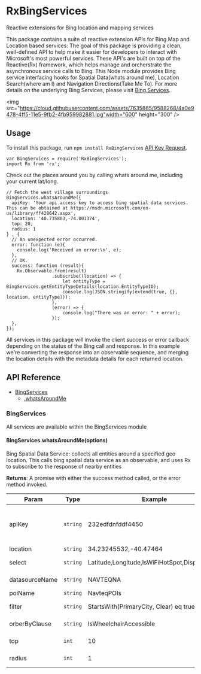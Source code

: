 # RxBingServices
Reactive extensions for Bing location and mapping services

This package contains a suite of reactive extension APIs for Bing Map and Location based services: The goal of this package is providing a clean, well-defined API to help make it easier for developers to interact with Microsoft's most powerful services. These API's are built on top of the Reactive(Rx) framework, which helps manage and orcherstrate the asynchronous service calls to Bing. This Node module provides Bing service interfacing hooks for Spatial Data(whats around me), Location Search(where am I) and Navigation Directions(Take Me To). For more details on the underlying Bing Services, please visit [Bing.Services](https://msdn.microsoft.com/en-us/library/dd877956.aspx).

<img src="https://cloud.githubusercontent.com/assets/7635865/9588268/4a0e9478-4ff5-11e5-9fb2-4fb959982881.jpg"width="600" height="300" />

## Usage
To install this package, run `npm install RxBingServices` 
[API Key Request](https://msdn.microsoft.com/en-us/library/ff428642.aspx).

```
var BingServices = require('RxBingServices');
import Rx from 'rx';
```

Check out the places around you by calling whats around me, including your current lat/long. 

```
// Fetch the west village surroundings
BingServices.whatsAroundMe({
  apiKey: 'Your api access key to access bing spatial data services. This can be obtained at https://msdn.microsoft.com/en-us/library/ff428642.aspx',
  location: '40.735803,-74.001374',
  top: 20,
  radius: 1
} , {
  // An unexpected error occurred.
  error: function (e){
    console.log('Received an error:\n', e);
  },
  // OK.
  success: function (result){
    Rx.Observable.from(result)
                 .subscribe((location) => {
                     let entityType = BingServices.getEntityTypeDetails(location.EntityTypeID);
                     console.log(JSON.stringify(extend(true, {}, location, entityType)));
                 },
                 (error) => {
                     console.log("There was an error: " + error);
                 });
  },
});
```

All services in this package will invoke the client success or error callback depending on the status of the Bing call and response. In this example we're converting the response into an observable sequence, and merging the location details with the metadata details for each returned location. 

## API Reference
* [BingServices](#SD)
  * [.whatsAroundMe](#BingServices.whatsAroundMe)

<a name="SD"></a>
### BingServices
All services are available within the BingServices module

<a name="BingServices.whatsAroundMe"></a>
#### BingServices.whatsAroundMe(options)
Bing Spatial Data Service: collects all entities around a specified geo location. This calls bing spatial data service as an observable, and uses Rx to subscribe to the response of nearby entities

**Returns**: A promise with either the success method called, or the error method invoked. 

| Param | Type | Example | Required | Description | Default
| --- | --- | --- | --- | --- | --- |
| apiKey | <code>string</code> | 232edfdnfddf4450 | Yes | Your api access key to access bing spatial data services. This can be obtained at https://msdn.microsoft.com/en-us/library/ff428642.aspx|None
| location | <code>string</code> | 34.23245532,-40.47464 | Yes | The users latitude and longitude|None
| select | <code>string</code> | Latitude,Longitude,IsWiFiHotSpot,DisplayName | No | The selection fields from the bing spatial data source|All/*
| datasourceName | <code>string</code> | NAVTEQNA | No | The selection fields from the bing spatial data source|NAVTEQNA
| poiName | <code>string</code> | NavteqPOIs | No | The point of interest name|NavteqPOIs
| filter | <code>string</code> | StartsWith(PrimaryCity, Clear) eq true | No | The Odata filter for the bing spatial data query|None
| orberByClause | <code>string</code> | IsWheelchairAccessible | No | The Odata order by clause for the bing spatial data query|None
| top | <code>int</code> | 10 | No | Sets the max returned allowable results|20
| radius | <code>int</code> | 1 | Yes | Spatial data filter radius(in kilometers)|None
